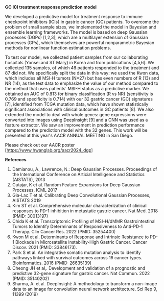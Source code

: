 **GC ICI treatment response prediction model**

We developed a predictive model for treatment response to immune checkpoint inhibitors (ICIs) in gastric cancer (GC) patients. To overcome the problem of small sample sizes, we implemented the model in Bayesian and ensemble learning frameworks. The model is based on deep Gaussian processes (DGPs) [1,2,3], which are a multilayer extension of Gaussian processes (GPs), which themselves are powerful nonparametric Bayesian methods for nonlinear function estimation problems. 

To test our model, we collected patient samples from our collaborating hospitals (Yonsei and ST Mary) in Korea and from publications [4,5,6]. We collected 135 samples, of which 48 patients responded to the treatment and 87 did not. We specifically split the data in this way: we used the Kwon data, which includes all MSI-H tumors (N=27) but has even numbers of R (13) and NR (14), as the test data to emphasize the value of our method compared to the method that uses patients' MSI-H status as a predictive marker. We obtained an AUC of 0.813 for binary classification (R vs NR) (sensitivity is 0.769 and specificity is 0.714) with our 32 gastric cancer (GC) signatures [7], identified from TCGA mutation data, which have shown statistically significant associations with clinical outcomes in GC patients [8]. We also extended the model to deal with whole genes: gene expressions were converted into images using DeepInsight [9] and a CNN was used as a feature extractor. We saw an improvement in prediction performance compared to the prediction model with the 32 genes. This work will be presented at this year's AACR ANNUAL MEETING in San Diego.

Please check out our AACR poster [https://www.hwanglab.org/aacr2024_dgp]

**Refereces**
1. Damianou, A., Lawrence, N.: Deep Gaussian Processes. Proceedings of the International Conference on Articial Intelligence and Statistics (AISTATS), 2013
2. Cutajar, K et al. Random Feature Expansions for Deep Gaussian Processes, ICML 2017
3. Gia-Lac T et al. Calibrating Deep Convolutional Gaussian Processes, AISTATS 2019
4. Kim ST et al. Comprehensive molecular characterization of clinical responses to PD-1 inhibition in metastatic gastric cancer. Nat Med. 2018 (PMID: 30013197)
5. Chida K et al. Transcriptomic Profiling of MSI-H/dMMR Gastrointestinal Tumors to Identify Determinants of Responsiveness to Anti-PD-1 Therapy. Clin Cancer Res. 2022 (PMID: 35254400)
6. Kwon M et al. Determinants of Response and Intrinsic Resistance to PD-1 Blockade in Microsatellite Instability-High Gastric Cancer. Cancer Discov. 2021  (PMID: 33846173).
7. Park S et al. An integrative somatic mutation analysis to identify pathways linked with survival outcomes across 19 cancer types. Bioinformatics. 2016 (PMID: 26635139)
8. Cheong JH et al,. Development and validation of a prognostic and predictive 32-gene signature for gastric cancer. Nat Commun. 2022 (PMID: 35140202)
9. Sharma, A. et al. DeepInsight: A methodology to transform a non-image data to an image for convolution neural network architecture. Sci Rep 9, 11399 (2019)
